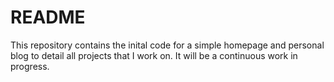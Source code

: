 # README

This repository contains the inital code for a simple homepage and personal blog to detail all projects that I work on. It will be a continuous work in progress. 

